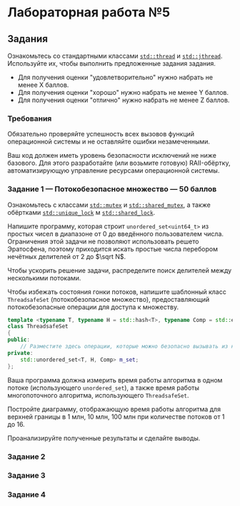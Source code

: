 # Лабораторная работа №5

## Задания

Ознакомьтесь со стандартными классами [`std::thread`](https://en.cppreference.com/w/cpp/thread/thread)
и [`std::jthread`](https://en.cppreference.com/w/cpp/thread/jthread).
Используйте их, чтобы выполнить предложенные задания задания.

- Для получения оценки "удовлетворительно" нужно набрать не менее X баллов.
- Для получения оценки "хорошо" нужно набрать не менее Y баллов.
- Для получения оценки "отлично" нужно набрать не менее Z баллов.

### Требования

Обязательно проверяйте успешность всех вызовов функций операционной системы и не оставляйте ошибки незамеченными.

Ваш код должен иметь уровень безопасности исключений не ниже базового.
Для этого разработайте (или возьмите готовую) RAII-обёртку, автоматизирующую
управление ресурсами операционной системы.

### Задание 1 — Потокобезопасное множество — 50 баллов

Ознакомьтесь с классами [`std::mutex`](https://en.cppreference.com/w/cpp/thread/mutex)
и [`std::shared_mutex`](https://en.cppreference.com/w/cpp/thread/shared_mutex), а также обёртками
[`std::unique_lock`](https://en.cppreference.com/w/cpp/thread/unique_lock) м
[`std::shared_lock`](https://en.cppreference.com/w/cpp/thread/shared_lock).

Напишите программу, которая строит `unordered_set<uint64_t>` из простых чисел
в диапазоне от 0 до введённого пользователем числа.
Ограничения этой задачи не позволяют использовать решето Эратосфена,
поэтому приходится искать простые числа перебором нечётных делителей от 2 до $\sqrt N$.

Чтобы ускорить решение задачи, распределите поиск делителей между несколькими потоками.

Чтобы избежать состояния гонки потоков, напишите шаблонный класс `ThreadsafeSet`
(потокобезопасное множество), предоставляющий потокобезопасные операции
для доступа к множеству.

```c++
template <typename T, typename H = std::hash<T>, typename Comp = std::equal_to<T>>
class ThreadsafeSet
{
public:
    // Разместите здесь операции, которые можно безопасно вызывать из нескольких потоков
private:
    std::unordered_set<T, H, Comp> m_set;
};
```

Ваша программа должна измерить время работы алгоритма в одном потоке (использующего `unordered_set`),
а также время работы многопоточного алгоритма, использующего `ThreadsafeSet`.

Постройте диаграмму, отображающую время работы алгоритма для верхней границы в 1 млн, 10 млн, 100 млн
при количестве потоков от 1 до 16.

Проанализируйте полученные результаты и сделайте выводы.

### Задание 2

### Задание 3

### Задание 4

